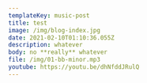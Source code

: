 ```yaml
---
templateKey: music-post
title: test
image: /img/blog-index.jpg
date: 2021-02-10T01:10:36.055Z
description: whatever
body: no **really** whatever
file: /img/01-bb-minor.mp3
youtube: https://youtu.be/dhNfddJRulQ
---
```


